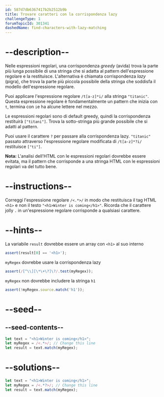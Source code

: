 ```yaml
---
id: 587d7db6367417b2b2512b9b
title: Trovare caratteri con la corrispondenza lazy
challengeType: 1
forumTopicId: 301341
dashedName: find-characters-with-lazy-matching
---
```


# --description--

Nelle espressioni regolari, una corrispondenza <dfn>greedy</dfn> (avida) trova la parte più lunga possibile di una stringa che si adatta al pattern dell'espressione regolare e la restituisce. L'alternativa è chiamata corrispondenza <dfn>lazy</dfn> (pigra), che trova la parte più piccola possibile della stringa che soddisfa il modello dell'espressione regolare.

Puoi applicare l'espressione regolare `/t[a-z]*i/` alla stringa `"titanic"`. Questa espressione regolare è fondamentalmente un pattern che inizia con `t`, termina con `i`e ha alcune lettere nel mezzo.

Le espressioni regolari sono di default greedy, quindi la corrispondenza restituirà `["titani"]`. Trova la sotto-stringa più grande possibile che si adatti al pattern.

Puoi usare il carattere `?` per passare alla corrispondenza lazy. `"titanic"` passato attraverso l'espressione regolare modificata di `/t[a-z]*?i/` restituisce `["ti"]`.

**Nota:** L'analisi dell'HTML con le espressioni regolari dovrebbe essere evitata, ma il pattern che corrisponde a una stringa HTML con le espressioni regolari va del tutto bene.

# --instructions--

Correggi l'espressione regolare `/<.*>/` in modo che restituisca il tag HTML `<h1>` e non il testo `"<h1>Winter is coming</h1>"`. Ricorda che il carattere jolly `.` in un'espressione regolare corrisponde a qualsiasi carattere.

# --hints--

La variabile `result` dovrebbe essere un array con `<h1>` al suo interno

```js
assert(result[0] == '<h1>');
```

`myRegex` dovrebbe usare la corrispondenza lazy

```js
assert(/[^\\][\*\+\?]\?/.test(myRegex));
```

`myRegex` non dovrebbe includere la stringa `h1`

```js
assert(!myRegex.source.match('h1'));
```

# --seed--

## --seed-contents--

```js
let text = "<h1>Winter is coming</h1>";
let myRegex = /<.*>/; // Change this line
let result = text.match(myRegex);
```

# --solutions--

```js
let text = "<h1>Winter is coming</h1>";
let myRegex = /<.*?>/; // Change this line
let result = text.match(myRegex);
```

